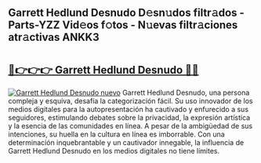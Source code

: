 ## Garrett Hedlund Desnudo D𝚎sn𝚞dos filtr𝚊dos - Parts-YZZ Vid𝚎os f𝚘tos - N𝚞evas filtr𝚊ciones atr𝚊ctivas ANKK3

# <h2><a href="http://mb9i8kj.tromn.icu/?c=Garrett+Hedlund+Desnudo">🔗👉👉👉 Garrett Hedlund Desnudo 🔗🔗</a></h2>

[![Garrett Hedlund Desnudo nuevo](https://i.imgur.com/pEAQMta.gif)](http://mb9i8kj.tromn.icu/?c=Garrett+Hedlund+Desnudo)
Garrett Hedlund Desnudo, una persona compleja y esquiva, desafía la categorización fácil. Su uso innovador de los medios digitales para la autopresentación ha cautivado y enfurecido a sus seguidores, estimulando debates sobre la privacidad, la expresión artística y la esencia de las comunidades en línea. A pesar de la ambigüedad de sus intenciones, su huella en la cultura en línea es imborrable. Con una determinación inquebrantable y un cautivador innegable, la influencia de Garrett Hedlund Desnudo en los medios digitales no tiene límites.
